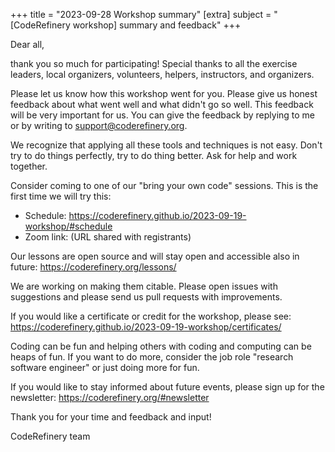 +++
title = "2023-09-28 Workshop summary"
[extra]
subject = "[CodeRefinery workshop] summary and feedback"
+++

Dear all,

thank you so much for participating! Special thanks to all the exercise leaders, local organizers, volunteers, helpers, instructors, and organizers.

Please let us know how this workshop went for you. Please give us honest feedback about what went well and what didn't go so well. This feedback will be very important for us. You can give the feedback by replying to me or by writing to support@coderefinery.org.

We recognize that applying all these tools and techniques is not easy. Don't try to do things perfectly, try to do thing better. Ask for help and work together.

Consider coming to one of our "bring your own code" sessions. This is the first time we will try this:
- Schedule: https://coderefinery.github.io/2023-09-19-workshop/#schedule
- Zoom link: (URL shared with registrants)

Our lessons are open source and will stay open and accessible also in future:
https://coderefinery.org/lessons/

We are working on making them citable. Please open issues with suggestions and please send us pull requests with improvements.

If you would like a certificate or credit for the workshop, please see:
https://coderefinery.github.io/2023-09-19-workshop/certificates/

Coding can be fun and helping others with coding and computing can be heaps of fun. If you want to do more, consider the job role "research software engineer" or just doing more for fun.

If you would like to stay informed about future events, please sign up for the newsletter:
https://coderefinery.org/#newsletter

Thank you for your time and feedback and input!

CodeRefinery team
